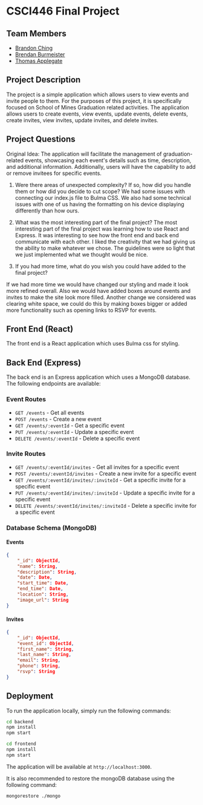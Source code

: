 # CSCI446 Final Project

## Team Members

- [Brandon Ching](mailto:bching@mines.edu)
- [Brendan Burmeister](mailto:brendanburmeister@mines.edu)
- [Thomas Applegate](mailto:tapplegate@mines.edu)

## Project Description

The project is a simple application which allows users to view events and invite people to them. For the purposes of this project, it is specifically focused on School of Mines Graduation related activities. The application allows users to create events, view events, update events, delete events, create invites, view invites, update invites, and delete invites.

## Project Questions

Original Idea:
The application will facilitate the management of graduation-related events, showcasing each event's details such as time, description, and additional information. Additionally, users will have the capability to add or remove invitees for specific events.

1. Were there areas of unexpected complexity? If so, how did you handle them or how did you decide to cut scope?
We had some issues with connecting our index.js file to Bulma CSS. We also had some technical issues with one of us having the formatting on his device displaying differently than how ours.

2. What was the most interesting part of the final project?
The most interesting part of the final project was learning how to use React and Express. It was interesting to see how the front end and back end communicate with each other.
I liked the creativity that we had giving us the ability to make whatever we chose. The guidelines were so light that we just implemented what we thought would be nice.

3. If you had more time, what do you wish you could have added to the final project?

If we had more time we would have changed our styling and made it look more refined overall. Also we would have added boxes around events and invites to make the site look more filled. Another change we considered was clearing white space, we could do this by making boxes bigger or added more functionality such as opening links to RSVP for events.

## Front End (React)

The front end is a React application which uses Bulma css for styling.

## Back End (Express)

The back end is an Express application which uses a MongoDB database. The following endpoints are available:

### Event Routes

- `GET /events` - Get all events
- `POST /events` - Create a new event
- `GET /events/:eventId` - Get a specific event
- `PUT /events/:eventId` - Update a specific event
- `DELETE /events/:eventId` - Delete a specific event

### Invite Routes

- `GET /events/:eventId/invites` - Get all invites for a specific event
- `POST /events/:eventId/invites` - Create a new invite for a specific event
- `GET /events/:eventId/invites/:inviteId` - Get a specific invite for a specific event
- `PUT /events/:eventId/invites/:inviteId` - Update a specific invite for a specific event
- `DELETE /events/:eventId/invites/:inviteId` - Delete a specific invite for a specific event

### Database Schema (MongoDB)

#### Events

```json
{
    "_id": ObjectId,
    "name": String,
    "description": String,
    "date": Date,
    "start_time": Date,
    "end_time": Date,
    "location": String,
    "image_url": String
}
```

#### Invites

```json
{
    "_id": ObjectId,
    "event_id": ObjectId,
    "first_name": String,
    "last_name": String,
    "email": String,
    "phone": String,
    "rsvp": String
}
```

## Deployment

To run the application locally, simply run the following commands:

```bash
cd backend
npm install
npm start
```

```bash
cd frontend
npm install
npm start
```

The application will be available at `http://localhost:3000`.

It is also recommended to restore the mongoDB database using the following command:

```bash
mongorestore ./mongo
```

